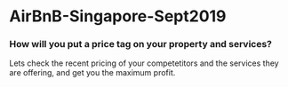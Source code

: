 # AirBnB-Singapore-Sept2019

### How will you put a price tag on your property and services? 

Lets check the recent pricing of your competetitors and the services they are offering, and get you the maximum profit.
